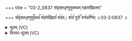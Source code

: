 +++
title = "03-2_0837 संवृक्तधृष्णुमुक्थ्यम् महामहिव्रतम्"

+++
सं꣡वृ꣢क्तधृष्णुमु꣣꣬क्थ्यं꣢꣯ म꣣हा꣡म꣢हिव्रतं꣣ म꣡द꣢म्। श꣣तं꣡ पुरो꣢꣯ रुरु꣣क्ष꣡णि꣢म् ॥ 03-2:0837 ॥

<details><summary>मूलम् (VC)</summary>

सं꣡वृ꣢क्तधृष्णु꣣꣬मुक्थ्यं꣢꣯ म꣣हा꣡म꣢हिव्रतं꣣ म꣡द꣢म् । श꣣तं꣡ पुरो꣢꣯ रुरु꣣क्ष꣡णि꣢म् ॥८३७॥
</details>

<details><summary>विस्वर-मूलम् (VC)</summary>

संवृक्तधृष्णुमुक्थ्यं महामहिव्रतं मदम् । शतं पुरो रुरुक्षणिम् ॥८३७॥
</details>
